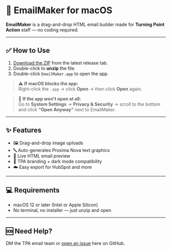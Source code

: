 # 📧 EmailMaker for macOS

**EmailMaker** is a drag-and-drop HTML email builder made for **Turning Point Action** staff — no coding required.

---

## ✅ How to Use

1. [Download the ZIP](#) from the latest release tab.
2. Double-click to **unzip** the file.
3. Double-click `EmailMaker.app` to open the app.

> ⚠️ **If macOS blocks the app:**  
> Right-click the `.app` → click **Open** → then click **Open** again.

> 🚫 **If the app won't open at all:**  
> Go to **System Settings** → **Privacy & Security** → scroll to the bottom and click **“Open Anyway”** next to EmailMaker.

---

## ✨ Features

- 🖼️ Drag-and-drop image uploads
- 🔤 Auto-generates Proxima Nova text graphics
- 🧩 Live HTML email preview
- 🎨 TPA branding + dark mode compatibility
- ☁️ Easy export for HubSpot and more

---

## 💻 Requirements

- macOS 12 or later (Intel or Apple Silicon)
- No terminal, no installer — just unzip and open

---

## 🆘 Need Help?

DM the TPA email team or [open an issue](#) here on GitHub.
